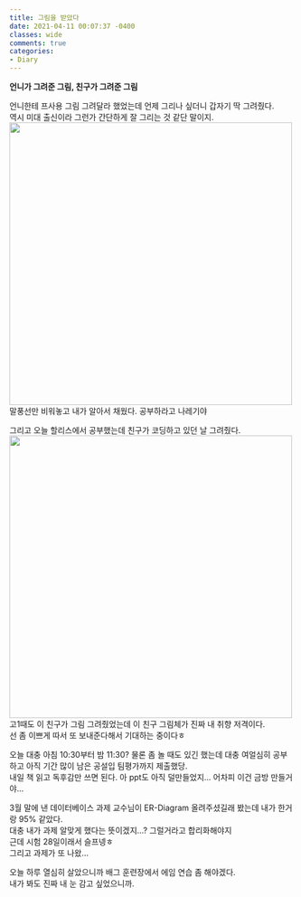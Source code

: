 ```yaml
---
title: 그림을 받았다 
date: 2021-04-11 00:07:37 -0400
classes: wide
comments: true
categories: 
- Diary
---
```

**언니가 그려준 그림, 친구가 그려준 그림**     

언니한테 프사용 그림 그려달라 했었는데 언제 그리나 싶더니 갑자기 딱 그려줬다.     
역시 미대 출신이라 그런가 간단하게 잘 그리는 것 같단 말이지.     
<img src="/assets/images/photo/photo33/post33_photo1.jpg" width="500px">     
말풍선만 비워놓고 내가 알아서 채웠다. 공부하라고 나레기야      

그리고 오늘 할리스에서 공부했는데 친구가 코딩하고 있던 날 그려줬다.     
<img src="/assets/images/photo/photo33/post33_photo2.jpg" width="500px">     
고1때도 이 친구가 그림 그려줬었는데 이 친구 그림체가 진짜 내 취향 저격이다.     
선 좀 이쁘게 따서 또 보내준다해서 기대하는 중이다ㅎ     

오늘 대충 아침 10:30부터 밤 11:30? 물론 좀 놀 때도 있긴 했는데 대충 여얼심히 공부하고 아직 기간 많이 남은 공설입 팀평가까지 제출했당.     
내일 책 읽고 독후감만 쓰면 된다. 아 ppt도 아직 덜만들었지... 어차피 이건 금방 만들거야...     

3월 말에 낸 데이터베이스 과제 교수님이 ER-Diagram 올려주셨길래 봤는데 내가 한거랑 95% 같았다.     
대충 내가 과제 알맞게 했다는 뜻이겠지...? 그럴거라고 합리화해야지    
근데 시험 28일이래서 슬프넹ㅎ     
그리고 과제가 또 나왔...    

오늘 하루 열심히 살았으니까 배그 훈련장에서 에임 연습 좀 해야겠다.     
내가 봐도 진짜 내 눈 감고 싶었으니까.    
